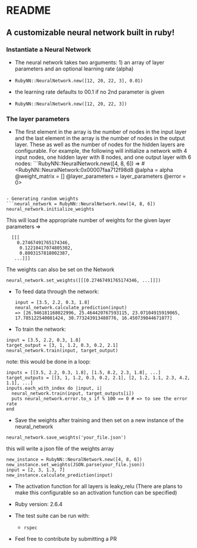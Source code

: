 # README

## A customizable neural network built in ruby!

### Instantiate a Neural Network
- The neural network takes two arguments: 1) an array of layer parameters and an optional learning rate (alpha)
- ```RubyNN::NeuralNetwork.new([12, 20, 22, 3], 0.01)```

- the learning rate defaults to 00.1 if no 2nd parameter is given
- ```RubyNN::NeuralNetwork.new([12, 20, 22, 3])```
### The layer parameters
- The first element in the array is the number of nodes in the input layer and the last element in the array is the number of nodes in the output layer. These as well as the number of nodes for the hidden layers are configurable. For example, the following will initialize a network with 4 input nodes, one hidden layer with 8 nodes, and one output layer with 6 nodes: ```RubyNN::NeuralNetwork.new([4, 8, 6])
=> #<RubyNN::NeuralNetwork:0x00007faa712f98d8
@alpha = alpha
@weight_matrix = []
@layer_parameters = layer_parameters
@error = 0>
 ```

- Generating random weights
```neural_network = RubyNN::NeuralNetwork.new([4, 8, 6])
neural_network.initialize_weights
```
This will load the appropriate number of weights for the given layer parameters =>
```@weight_matrix=
  [[[
    0.27467491765174346,
     0.12210417074805302,
     0.8003157818002387,
   ...]]]
```
The weights can also be set on the Network
```
neural_network.set_weights([[[0.27467491765174346, ...]]])
```

- To feed data through the network:
  ```
  input = [3.5, 2.2, 0.3, 1.8]
  neural_network.calculate_prediction(input)
  => [26.946181168022996, 25.464420767593115, 23.07104915919065, 17.785122540081424, 30.773243913480776, 16.450739844671077]
  ```

- To train the network:
```
input = [3.5, 2.2, 0.3, 1.8]
target_output = [3, 1, 1.2, 0.3, 0.2, 2.1]
neural_network.train(input, target_output)
```

note: this would be done in a loop:
```
inputs = [[3.5, 2.2, 0.3, 1.8], [1.5, 8.2, 2.3, 1.8], ...]
target_outputs = [[3, 1, 1.2, 0.3, 0.2, 2.1], [2, 1.2, 1.1, 2.3, 4.2, 1.1], ...]
inputs.each_with_index do |input, i|
  neural_network.train(input, target_outputs[i])
  puts neural_network.error.to_s if % 100 == 0 # => to see the error rate
end
```

- Save the weights after training and then set on a new instance of the neural_network
```
neural_network.save_weights('your_file.json')
```
this will write a json file of the weights array
```
new_instance = RubyNN::NeuralNetwork.new([4, 8, 6])
new_instance.set_weights(JSON.parse(your_file.json))
input = [2, 3, 1.3, 7]
new_instance.calculate_prediction(input)
```

- The activation function for all layers is leaky_relu (There are plans to make this configurable so an activation function can be specified)

- Ruby version: 2.6.4

- The test suite can be run with:
  - `rspec`

- Feel free to contribute by submitting a PR
